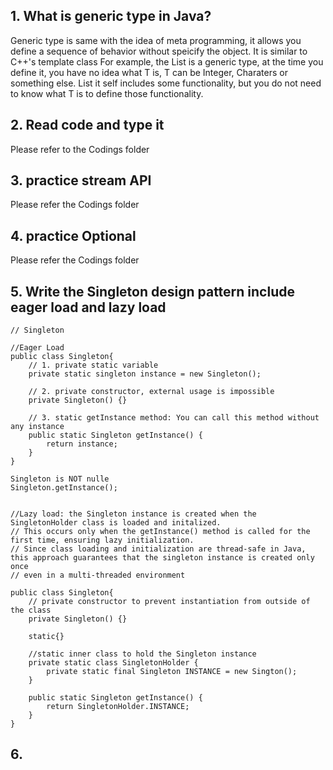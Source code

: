 ## 1. What is generic type in Java?

Generic type is same with the idea of meta programming, it allows you define a sequence of behavior without speicify the object. It is similar to C++'s template class
For example, the List<T> is a generic type, at the time you define it, you have no idea what T is, T can be Integer, Charaters or something else. List it self includes some functionality, but you do not need to know what T is to define those functionality.

## 2. Read code and type it

Please refer to the Codings folder

## 3. practice stream API

Please refer the Codings folder

## 4. practice Optional

Please refer the Codings folder

## 5. Write the Singleton design pattern include eager load and lazy load
```
// Singleton

//Eager Load
public class Singleton{
	// 1. private static variable
	private static singleton instance = new Singleton();

	// 2. private constructor, external usage is impossible
	private Singleton() {}

	// 3. static getInstance method: You can call this method without any instance
	public static Singleton getInstance() {
		return instance;
	}
}

Singleton is NOT nulle
Singleton.getInstance();


//Lazy load: the Singleton instance is created when the SingletonHolder class is loaded and initalized.
// This occurs only when the getInstance() method is called for the first time, ensuring lazy initialization.
// Since class loading and initialization are thread-safe in Java, this approach guarantees that the singleton instance is created only once
// even in a multi-threaded environment

public class Singleton{
	// private constructor to prevent instantiation from outside of the class
	private Singleton() {}

	static{}

	//static inner class to hold the Singleton instance
	private static class SingletonHolder {
		private static final Singleton INSTANCE = new Sington();
	}

	public static Singleton getInstance() {
		return SingletonHolder.INSTANCE;
	}
}

```
## 6. 
